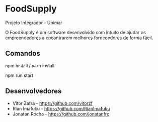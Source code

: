 # FoodSupply

Projeto Integrador - Unimar

O FoodSupply é um software desenvolvido com intuito de ajudar os empreendedores a encontrarem melhores fornecedores de forma fácil.

## Comandos 

npm install / yarn install

npm run start

## Desenvolvedores

* Vitor Zafra - https://github.com/vitorzf
* Rian Imafuku - https://github.com/RianImafuku
* Jonatan Rocha - https://github.com/jonatanfrc
